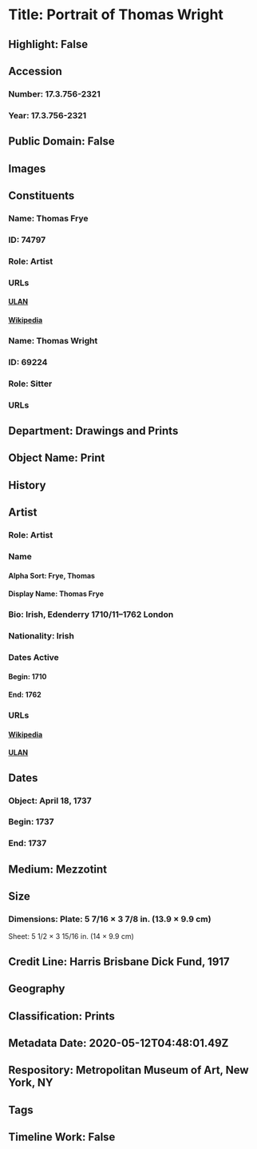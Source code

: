 # Title: Portrait of Thomas Wright
## Highlight: False
## Accession
### Number: 17.3.756-2321
### Year: 17.3.756-2321
## Public Domain: False
## Images
## Constituents
### Name: Thomas Frye
### ID: 74797
### Role: Artist
### URLs
#### [ULAN](http://vocab.getty.edu/page/ulan/500003964)
#### [Wikipedia](https://www.wikidata.org/wiki/Q3893676)
### Name: Thomas Wright
### ID: 69224
### Role: Sitter
### URLs
## Department: Drawings and Prints
## Object Name: Print
## History
## Artist
### Role: Artist
### Name
#### Alpha Sort: Frye, Thomas
#### Display Name: Thomas Frye
### Bio: Irish, Edenderry 1710/11–1762 London
### Nationality: Irish
### Dates Active
#### Begin: 1710
#### End: 1762
### URLs
#### [Wikipedia](https://www.wikidata.org/wiki/Q3893676)
#### [ULAN](http://vocab.getty.edu/page/ulan/500003964)
## Dates
### Object: April 18, 1737
### Begin: 1737
### End: 1737
## Medium: Mezzotint
## Size
### Dimensions: Plate: 5 7/16 × 3 7/8 in. (13.9 × 9.9 cm)
Sheet: 5 1/2 × 3 15/16 in. (14 × 9.9 cm)
## Credit Line: Harris Brisbane Dick Fund, 1917
## Geography
## Classification: Prints
## Metadata Date: 2020-05-12T04:48:01.49Z
## Respository: Metropolitan Museum of Art, New York, NY
## Tags
## Timeline Work: False